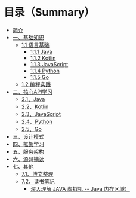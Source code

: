 # 目录（Summary）

* [简介](README.md)
* [一、基础知识](Book/ProgramerBase/README.md)
    * [1.1 语言基础](Book/ProgramerBase/LangBase1.1.md)
        * [1.1.1 Java](Book/ProgramerBase/Java1.1.1.md)
        * [1.1.2 Kotlin](Book/ProgramerBase/Kotlin1.1.2.md)
        * [1.1.3 JavaScript](Book/ProgramerBase/JavaScript1.1.3.md)
        * [1.1.4 Python](Book/ProgramerBase/Python1.1.4.md)
        * [1.1.5 Go]()
    * [1.2 编程实践]()
* [二、核心API学习]()
    * [2.1、Java]() 
    * [2.2、Kotlin]() 
    * [2.3、JavaScript]() 
    * [2.4、Python]() 
    * [2.5、Go]() 
* [三、设计模式]()
* [四、框架学习]()
* [五、服务架构]()
* [六、源码摘读]()
* [七、其他]()
    * [7.1、博文整理](Blogs/README.md)
    * [7.2、读书笔记](Notes/README.md)
        * [深入理解 JAVA 虚拟机 -- Java 内存区域）](Notes/JVMBook/jvmNote1.md)